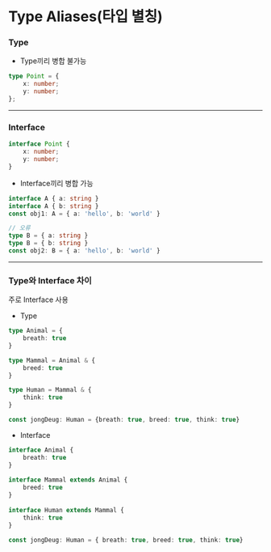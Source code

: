 # Type Aliases(타입 별칭)

### Type
- Type끼리 병합 불가능
```typescript
type Point = {
	x: number;
	y: number;
};
```

---

### Interface
```typescript
interface Point {
	x: number;
	y: number;
}
```

- Interface끼리 병합 가능
```typescript
interface A { a: string }
interface A { b: string }
const obj1: A = { a: 'hello', b: 'world' }

// 오류
type B = { a: string }
type B = { b: string }
const obj2: B = { a: 'hello', b: 'world' }
```

---
### Type와 Interface 차이
주로 Interface 사용

- Type
```typescript
type Animal = {
    breath: true
}

type Mammal = Animal & {
    breed: true
}

type Human = Mammal & {
    think: true
}

const jongDeug: Human = {breath: true, breed: true, think: true}
```
- Interface 
```typescript
interface Animal {  
    breath: true  
}  
  
interface Mammal extends Animal {  
    breed: true  
}  
  
interface Human extends Mammal {  
    think: true  
}  
  
const jongDeug: Human = { breath: true, breed: true, think: true}
```

